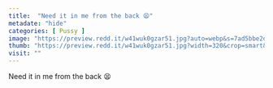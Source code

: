 ```yaml
---
title:  "Need it in me from the back 😫"
metadate: "hide"
categories: [ Pussy ]
image: "https://preview.redd.it/w41wuk0gzar51.jpg?auto=webp&s=7ad5bbe2d204ac773fcb2b849222ea8c7941ab70"
thumb: "https://preview.redd.it/w41wuk0gzar51.jpg?width=320&crop=smart&auto=webp&s=75e47b945490afbcc3fbe163122380654da04ec3"
visit: ""
---
```

Need it in me from the back 😫
